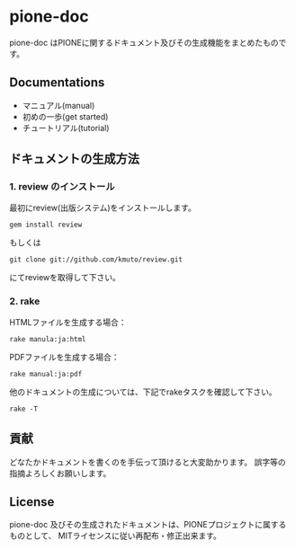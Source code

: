 pione-doc
=========

pione-doc はPIONEに関するドキュメント及びその生成機能をまとめたものです。

## Documentations

* マニュアル(manual)
* 初めの一歩(get started)
* チュートリアル(tutorial)

## ドキュメントの生成方法

### 1. review のインストール

最初にreview(出版システム)をインストールします。

    gem install review

もしくは

    git clone git://github.com/kmuto/review.git

にてreviewを取得して下さい。

### 2. rake

HTMLファイルを生成する場合：

    rake manula:ja:html

PDFファイルを生成する場合：

    rake manual:ja:pdf

他のドキュメントの生成については、下記でrakeタスクを確認して下さい。

    rake -T

## 貢献

どなたかドキュメントを書くのを手伝って頂けると大変助かります。
誤字等の指摘よろしくお願いします。

## License

pione-doc 及びその生成されたドキュメントは、PIONEプロジェクトに属するものとして、
MITライセンスに従い再配布・修正出来ます。
